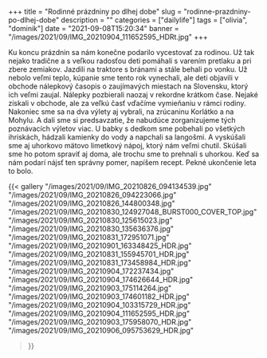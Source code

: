 +++
title = "Rodinné prázdniny po dlhej dobe"
slug = "rodinne-prazdniny-po-dlhej-dobe"
description = ""
categories = ["dailylife"]
tags = ["olivia", "dominik"]
date = "2021-09-08T15:20:34"
banner = "/images/2021/09/IMG_20210904_111652595_HDRt.jpg"
+++

Ku koncu prázdnin sa nám konečne podarilo vycestovať za rodinou. Už tak nejako tradične a s veľkou radosťou deti pomáhali s varením pretlaku a pri zbere zemiakov. Jazdili na traktore s bránami a stále behali po vonku. Už nebolo veľmi teplo, kúpanie sme tento rok vynechali, ale deti objavili v obchode nálepkový časopis o zaujímavých miestach na Slovensku, ktorý ich veľmi zaujal. Nálepky pozbierali naozaj v rekordne krátkom čase. Nejaké získali v obchode, ale za veľkú časť vďačíme vymieňaniu v rámci rodiny. Nakoniec sme sa na dva výlety aj vybrali, na zrúcaninu Korlátko a na Mohylu. A dali sme si predsavzatie, že nabudúce zorganizujeme tých poznávacích výletov viac. U babky s dedkom sme pobehali po všetkých ihriskách, hádzali kamienky do vody a napchali sa langošmi. A vyskúšali sme aj uhorkovo mätovo limetkový nápoj, ktorý nám veľmi chutil. Skúšali sme ho potom spraviť aj doma, ale trochu sme to prehnali s uhorkou. Keď sa nám podarí nájsť ten správny pomer, napíšem recept. Pekné ukončenie leta to bolo. 


{{< gallery
  "/images/2021/09/IMG_20210826_094134539.jpg"
  "/images/2021/09/IMG_20210826_094223066.jpg"
  "/images/2021/09/IMG_20210826_144800348.jpg"
  "/images/2021/09/IMG_20210830_124927048_BURST000_COVER_TOP.jpg"
  "/images/2021/09/IMG_20210830_125615023.jpg"
  "/images/2021/09/IMG_20210830_135636376.jpg"
  "/images/2021/09/IMG_20210831_172951071.jpg"
  "/images/2021/09/IMG_20210901_163348425_HDR.jpg"
  "/images/2021/09/IMG_20210831_155945701_HDR.jpg"
  "/images/2021/09/IMG_20210831_173458984_HDR.jpg"
  "/images/2021/09/IMG_20210904_172237434.jpg"
  "/images/2021/09/IMG_20210904_174626644_HDR.jpg"
  "/images/2021/09/IMG_20210903_175114264.jpg"
  "/images/2021/09/IMG_20210903_174601182_HDR.jpg"
  "/images/2021/09/IMG_20210904_103315729_HDR.jpg"
  "/images/2021/09/IMG_20210904_111652595_HDR.jpg"
  "/images/2021/09/IMG_20210903_175958070_HDR.jpg"
  "/images/2021/09/IMG_20210906_095753629_HDR.jpg"
>}}




